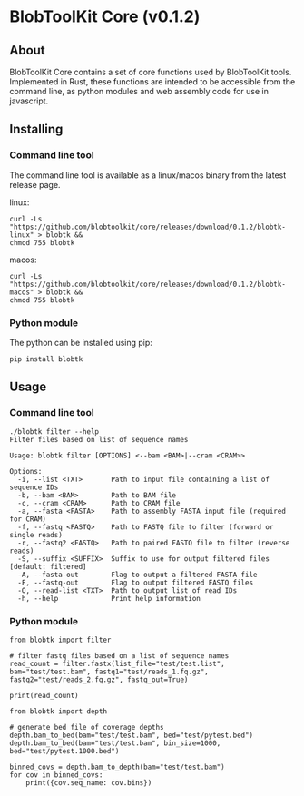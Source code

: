 # BlobToolKit Core (v0.1.2)

## About

BlobToolKit Core contains a set of core functions used by BlobToolKit tools. Implemented in Rust, these functions are intended to be accessible from the command line, as python modules and web assembly code for use in javascript.

## Installing

### Command line tool

The command line tool is available as a linux/macos binary from the latest release page.

linux:

```
curl -Ls "https://github.com/blobtoolkit/core/releases/download/0.1.2/blobtk-linux" > blobtk &&
chmod 755 blobtk
```

macos:

```
curl -Ls "https://github.com/blobtoolkit/core/releases/download/0.1.2/blobtk-macos" > blobtk &&
chmod 755 blobtk
```

### Python module

The python can be installed using pip:

```
pip install blobtk
```

## Usage

### Command line tool

```
./blobtk filter --help
Filter files based on list of sequence names

Usage: blobtk filter [OPTIONS] <--bam <BAM>|--cram <CRAM>>

Options:
  -i, --list <TXT>       Path to input file containing a list of sequence IDs
  -b, --bam <BAM>        Path to BAM file
  -c, --cram <CRAM>      Path to CRAM file
  -a, --fasta <FASTA>    Path to assembly FASTA input file (required for CRAM)
  -f, --fastq <FASTQ>    Path to FASTQ file to filter (forward or single reads)
  -r, --fastq2 <FASTQ>   Path to paired FASTQ file to filter (reverse reads)
  -S, --suffix <SUFFIX>  Suffix to use for output filtered files [default: filtered]
  -A, --fasta-out        Flag to output a filtered FASTA file
  -F, --fastq-out        Flag to output filtered FASTQ files
  -O, --read-list <TXT>  Path to output list of read IDs
  -h, --help             Print help information
```

### Python module

```
from blobtk import filter

# filter fastq files based on a list of sequence names
read_count = filter.fastx(list_file="test/test.list", bam="test/test.bam", fastq1="test/reads_1.fq.gz", fastq2="test/reads_2.fq.gz", fastq_out=True)

print(read_count)
```

```
from blobtk import depth

# generate bed file of coverage depths
depth.bam_to_bed(bam="test/test.bam", bed="test/pytest.bed")
depth.bam_to_bed(bam="test/test.bam", bin_size=1000, bed="test/pytest.1000.bed")

binned_covs = depth.bam_to_depth(bam="test/test.bam")
for cov in binned_covs:
    print({cov.seq_name: cov.bins})


```
